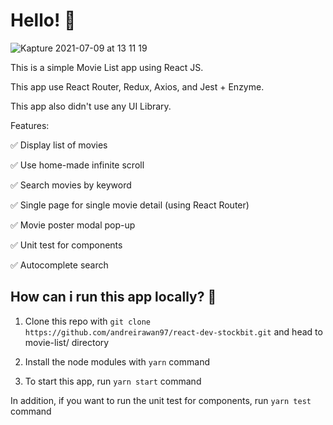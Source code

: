 # Hello! 👋

![Kapture 2021-07-09 at 13 11 19](https://user-images.githubusercontent.com/25521515/125026580-1c157900-e0af-11eb-9451-be6b5357dc21.gif)

This is a simple Movie List app using React JS.

This app use React Router, Redux, Axios, and Jest + Enzyme.

This app also didn't use any UI Library.

Features:

✅ Display list of movies

✅ Use home-made infinite scroll

✅ Search movies by keyword

✅ Single page for single movie detail (using React Router)

✅ Movie poster modal pop-up

✅ Unit test for components

✅ Autocomplete search

## How can i run this app locally? 🤔

1. Clone this repo with `git clone https://github.com/andreirawan97/react-dev-stockbit.git` and head to movie-list/ directory

2. Install the node modules with `yarn` command

3. To start this app, run `yarn start` command

In addition, if you want to run the unit test for components, run `yarn test` command
